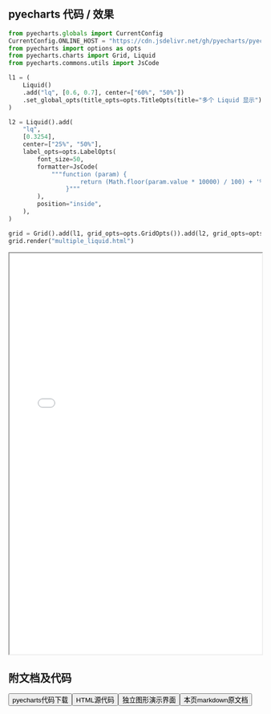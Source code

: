 
## pyecharts 代码 / 效果

```python
from pyecharts.globals import CurrentConfig
CurrentConfig.ONLINE_HOST = "https://cdn.jsdelivr.net/gh/pyecharts/pyecharts-assets@latest/assets/"
from pyecharts import options as opts
from pyecharts.charts import Grid, Liquid
from pyecharts.commons.utils import JsCode

l1 = (
    Liquid()
    .add("lq", [0.6, 0.7], center=["60%", "50%"])
    .set_global_opts(title_opts=opts.TitleOpts(title="多个 Liquid 显示"))
)

l2 = Liquid().add(
    "lq",
    [0.3254],
    center=["25%", "50%"],
    label_opts=opts.LabelOpts(
        font_size=50,
        formatter=JsCode(
            """function (param) {
                    return (Math.floor(param.value * 10000) / 100) + '%';
                }"""
        ),
        position="inside",
    ),
)

grid = Grid().add(l1, grid_opts=opts.GridOpts()).add(l2, grid_opts=opts.GridOpts())
grid.render("multiple_liquid.html")

```

<iframe width="100%" height="800px" src="/pyecharts/Liquid/multiple_liquid.html"></iframe>

## 附文档及代码

<a href="https://cdn.jsdelivr.net/gh/wfy-belief/python/docs/pyecharts/Liquid/multiple_liquid.py"><button class="mybutton">pyecharts代码下载</button></a><a href="https://cdn.jsdelivr.net/gh/wfy-belief/python/docs/pyecharts/Liquid/multiple_liquid.html"><button class="mybutton">HTML源代码</button></a><a href="https://python.wfyblog.cn/pyecharts/Liquid/multiple_liquid.html"><button class="mybutton">独立图形演示界面</button></a><a href="https://cdn.jsdelivr.net/gh/wfy-belief/python/docs/pyecharts/Liquid/multiple_liquid.md"><button class="mybutton">本页markdown原文档</button></a>